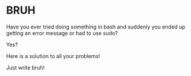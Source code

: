 # BRUH

Have you ever tried doing something in bash and suddenly you ended up getting an error message or had to use sudo? 

Yes?

Here is a solution to all your problems!

Just write bruh!
